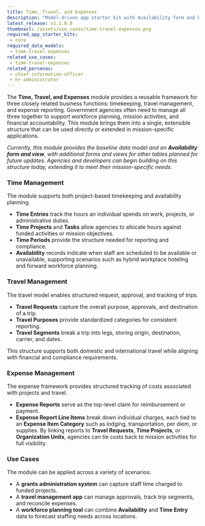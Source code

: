 ```yaml
---
title: Time, Travel, and Expenses
description: "Model-driven app starter kit with Availability form and baseline app for time, travel, and expense tracking."
latest_release: v1.1.0.0
thumbnail: /assets/use_cases/time-travel-expenses.png
required_app_starter_kits:
 - core
required_data_models:
 - time-travel-expenses
related_use_cases:
 - time-travel-expenses
related_personas:
 - chief-information-officer
 - hr-administrator
---
```


The **Time, Travel, and Expenses** module provides a reusable framework for three closely related business functions: timekeeping, travel management, and expense reporting. Government agencies often need to manage all three together to support workforce planning, mission activities, and financial accountability. This module brings them into a single, extensible structure that can be used directly or extended in mission-specific applications.

*Currently, this module provides the baseline data model and an **Availability form and view**, with additional forms and views for other tables planned for future updates. Agencies and developers can begin building on this structure today, extending it to meet their mission-specific needs.*

### Time Management

The module supports both project-based timekeeping and availability planning.

* **Time Entries** track the hours an individual spends on work, projects, or administrative duties.
* **Time Projects** and **Tasks** allow agencies to allocate hours against funded activities or mission objectives.
* **Time Periods** provide the structure needed for reporting and compliance.
* **Availability** records indicate when staff are scheduled to be available or unavailable, supporting scenarios such as hybrid workplace hoteling and forward workforce planning.

### Travel Management

The travel model enables structured request, approval, and tracking of trips.

* **Travel Requests** capture the overall purpose, approvals, and destination of a trip.
* **Travel Purposes** provide standardized categories for consistent reporting.
* **Travel Segments** break a trip into legs, storing origin, destination, carrier, and dates.

This structure supports both domestic and international travel while aligning with financial and compliance requirements.

### Expense Management

The expense framework provides structured tracking of costs associated with projects and travel.

* **Expense Reports** serve as the top-level claim for reimbursement or payment.
* **Expense Report Line Items** break down individual charges, each tied to an **Expense Item Category** such as lodging, transportation, per diem, or supplies.
  By linking reports to **Travel Requests**, **Time Projects**, or **Organization Units**, agencies can tie costs back to mission activities for full visibility.

### Use Cases

The module can be applied across a variety of scenarios:

* A **grants administration system** can capture staff time charged to funded projects.
* A **travel management app** can manage approvals, track trip segments, and reconcile expenses.
* A **workforce planning tool** can combine **Availability** and **Time Entry** data to forecast staffing needs across locations.

